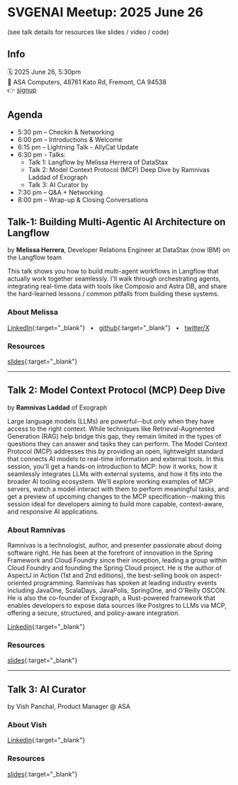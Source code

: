 # SVGENAI Meetup: 2025 June 26

(see talk details for resources like slides / video / code)

## Info

🗓️  2025 June 26,   5:30pm  
📍  ASA Computers, 48761 Kato Rd, Fremont, CA 94538  
👉  [signup](https://lu.ma/uz10jjfs)

## Agenda

- ​​5:30 pm – Checkin & Networking
- ​​6:00 pm – Introductions & Welcome
- ​​6:15 pm – Lightning Talk - AllyCat Update
- ​6:30 pm - Talks:
  - ​Talk 1: Langflow by Melissa Herrera of DataStax
  - ​Talk 2: Model Context Protocol (MCP) Deep Dive by Ramnivas Laddad of Exograph
  - Talk 3: AI Curator by 
- ​​7:30 pm – Q&A + Networking
- ​​8:00 pm – Wrap-up & Closing Conversations

## Talk-1: Building Multi-Agentic AI Architecture on Langflow 

by **Melissa Herrera**, Developer Relations Engineer at DataStax (now IBM) on the Langflow team


This talk shows you how to build multi-agent workflows in Langflow that actually work together seamlessly. I'll walk through orchestrating agents, integrating real-time data with tools like Composio and Astra DB, and share the hard-learned lessons / common pitfalls from building these systems.

### About Melissa


[LinkedIn](https://www.linkedin.com/in/herrera-melissa/){:target="_blank"}  &nbsp; •  &nbsp; 
[github](https://github.com/melienherrera){:target="_blank"} &nbsp; •  &nbsp;
[twitter/X](https://x.com/MelGoesTech) &nbsp; 

### Resources

[slides](https://pitch.com/v/langflow_-agents-mcp-silicon-valley-gen-ai-talk-p7nfym){:target="_blank"}

---

## Talk 2: Model Context Protocol (MCP) Deep Dive 

by **Ramnivas Laddad** of Exograph

Large language models (LLMs) are powerful--but only when they have access to the right context. While techniques like Retrieval-Augmented Generation (RAG) help bridge this gap, they remain limited in the types of questions they can answer and tasks they can perform. The Model Context Protocol (MCP) addresses this by providing an open, lightweight standard that connects AI models to real-time information and external tools. In this session, you'll get a hands-on introduction to MCP: how it works, how it seamlessly integrates LLMs with external systems, and how it fits into the broader AI tooling ecosystem. We'll explore working examples of MCP servers, watch a model interact with them to perform meaningful tasks, and get a preview of upcoming changes to the MCP specification--making this session ideal for developers aiming to build more capable, context-aware, and responsive AI applications.

### About Ramnivas

Ramnivas is a technologist, author, and presenter passionate about doing software right. He has been at the forefront of innovation in the Spring Framework and Cloud Foundry since their inception, leading a group within Cloud Foundry and founding the Spring Cloud project. He is the author of AspectJ in Action (1st and 2nd editions), the best-selling book on aspect-oriented programming. Ramnivas has spoken at leading industry events including JavaOne, ScalaDays, JavaPolis, SpringOne, and O'Reilly OSCON. He is also the co-founder of Exograph, a Rust-powered framework that enables developers to expose data sources like Postgres to LLMs via MCP, offering a secure, structured, and policy-aware integration.

[Linkedin](https://www.linkedin.com/in/ramnivasladdad/){:target="_blank"}

### Resources

[slides](2025-06-26__mcp-RamnivasLaddad.pdf){:target="_blank"}

---

## Talk 3: AI Curator

by Vish Panchal,  Product Manager @ ASA

### About Vish

[Linkedin](https://www.linkedin.com/in/panchalvish/){:target="_blank"}

### Resources

[slides](https://docs.google.com/presentation/d/1D1kwYY_5hT-CDyC12w5dS4ZVB-OTZ9XppF5mEpiTqkg/edit?slide=id.p#slide=id.p){:target="_blank"}

